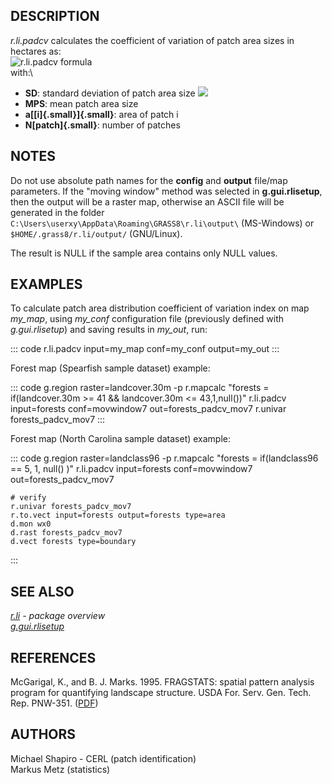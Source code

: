 ## DESCRIPTION

*r.li.padcv* calculates the coefficient of variation of patch area sizes
in hectares as:\
![r.li.padcv formula](rlipadcv_formula1.png)\
with:\

-   **SD**: standard deviation of patch area size
    ![](rlipadcv_formula2.png)
-   **MPS**: mean patch area size
-   **a[[i]{.small}]{.small}**: area of patch i
-   **N[patch]{.small}**: number of patches

## NOTES

Do not use absolute path names for the **config** and **output**
file/map parameters. If the \"moving window\" method was selected in
**g.gui.rlisetup**, then the output will be a raster map, otherwise an
ASCII file will be generated in the folder
`C:\Users\userxy\AppData\Roaming\GRASS8\r.li\output\` (MS-Windows) or
`$HOME/.grass8/r.li/output/` (GNU/Linux).

The result is NULL if the sample area contains only NULL values.

## EXAMPLES

To calculate patch area distribution coefficient of variation index on
map *my_map*, using *my_conf* configuration file (previously defined
with *g.gui.rlisetup*) and saving results in *my_out*, run:

::: code
    r.li.padcv input=my_map conf=my_conf output=my_out
:::

Forest map (Spearfish sample dataset) example:

::: code
    g.region raster=landcover.30m -p
    r.mapcalc "forests = if(landcover.30m >= 41 && landcover.30m <= 43,1,null())"
    r.li.padcv input=forests conf=movwindow7 out=forests_padcv_mov7
    r.univar forests_padcv_mov7
:::

Forest map (North Carolina sample dataset) example:

::: code
    g.region raster=landclass96 -p
    r.mapcalc "forests = if(landclass96 == 5, 1, null() )"
    r.li.padcv input=forests conf=movwindow7 out=forests_padcv_mov7

    # verify
    r.univar forests_padcv_mov7
    r.to.vect input=forests output=forests type=area
    d.mon wx0
    d.rast forests_padcv_mov7
    d.vect forests type=boundary
:::

## SEE ALSO

*[r.li](r.li.html) - package overview\
[g.gui.rlisetup](g.gui.rlisetup.html)*

## REFERENCES

McGarigal, K., and B. J. Marks. 1995. FRAGSTATS: spatial pattern
analysis program for quantifying landscape structure. USDA For. Serv.
Gen. Tech. Rep. PNW-351. ([PDF](http://treesearch.fs.fed.us/pubs/3064))

## AUTHORS

Michael Shapiro - CERL (patch identification)\
Markus Metz (statistics)
